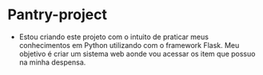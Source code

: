 # Pantry-project
- Estou criando este projeto com o intuito de praticar meus conhecimentos em Python utilizando com o framework Flask. Meu objetivo é criar um sistema web aonde vou acessar os item que possuo na minha despensa.